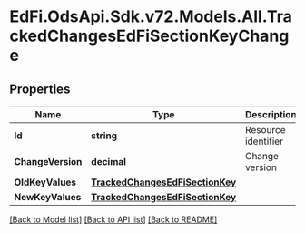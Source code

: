 # EdFi.OdsApi.Sdk.v72.Models.All.TrackedChangesEdFiSectionKeyChange

## Properties

Name | Type | Description | Notes
------------ | ------------- | ------------- | -------------
**Id** | **string** | Resource identifier | [optional] 
**ChangeVersion** | **decimal** | Change version | [optional] 
**OldKeyValues** | [**TrackedChangesEdFiSectionKey**](TrackedChangesEdFiSectionKey.md) |  | [optional] 
**NewKeyValues** | [**TrackedChangesEdFiSectionKey**](TrackedChangesEdFiSectionKey.md) |  | [optional] 

[[Back to Model list]](../README.md#documentation-for-models) [[Back to API list]](../README.md#documentation-for-api-endpoints) [[Back to README]](../README.md)

